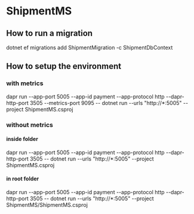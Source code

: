 ﻿# ShipmentMS

## How to run a migration
dotnet ef migrations add ShipmentMigration -c ShipmentDbContext

## How to setup the environment

### with metrics
dapr run --app-port 5005 --app-id payment --app-protocol http --dapr-http-port 3505 --metrics-port 9095 -- dotnet run --urls "http://*:5005" --project ShipmentMS.csproj

### without metrics

#### inside folder
dapr run --app-port 5005 --app-id payment --app-protocol http --dapr-http-port 3505 -- 
dotnet run --urls "http://*:5005" --project ShipmentMS.csproj

#### in root folder
dapr run --app-port 5005 --app-id payment --app-protocol http --dapr-http-port 3505 -- 
dotnet run --urls "http://*:5005" --project ShipmentMS/ShipmentMS.csproj
